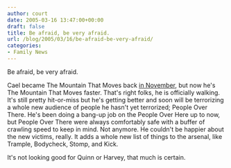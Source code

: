 ```yaml
---
author: court
date: 2005-03-16 13:47:00+00:00
draft: false
title: Be afraid, be very afraid.
url: /blog/2005/03/16/be-afraid-be-very-afraid/
categories:
- Family News
---
```


Be afraid, be very afraid.




Cael became The Mountain That Moves back [in November](http://www.vallentyne.com/blog/2004/11/some-family-news-today.htm), but now he's The Mountain That Moves faster.  That's right folks, he is officially walking.  It's still pretty hit-or-miss but he's getting better and soon will be terrorizing a whole new audience of people he hasn't yet terrorized; People Over There.  He's been doing a bang-up job on the People Over Here up to now, but People Over There were always comfortably safe with a buffer of crawling speed to keep in mind.  Not anymore.  He couldn't be happier about the new victims, really.  It adds a whole new list of things to the arsenal, like Trample, Bodycheck, Stomp, and Kick.




It's not looking good for Quinn or Harvey, that much is certain.




